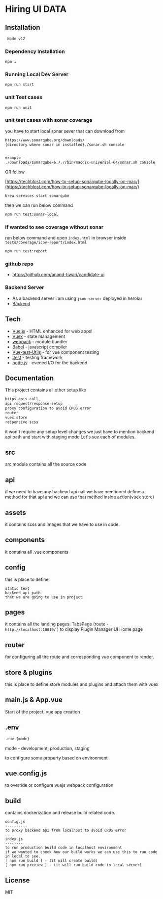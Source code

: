 # Hiring UI DATA

## Installation

```bash
 Node v12
```

### Dependency Installation

```bash
npm i
```

### Running Local Dev Server

```bash
npm run start
```

### unit Test cases

```bash
npm run unit
```

### unit test cases with sonar coverage

you have to start local sonar sever that can download from

```bash
https://www.sonarqube.org/downloads/
{directory where sonar in installed}./sonar.sh console


example -
./Downloads/sonarqube-6.7.7/bin/macosx-universal-64/sonar.sh console
```

OR follow

[https://techblost.com/how-to-setup-sonarqube-locally-on-mac/](https://techblost.com/how-to-setup-sonarqube-locally-on-mac/)

```bash
brew services start sonarqube
```

then we can run below command

```bash
npm run test:sonar-local
```

### if wanted to see coverage without sonar

run below command and open `index.html` in browser inside `tests/coverage/icov-report/index.html`

```bash
npm run test:report
```

### github repo

- https://github.com/anand-tiwari/candidate-ui

### Backend Server

- As a backend server i am using `json-server` deployed in heroku
- [Backend](https://faker-server.herokuapp.com/sql)

## Tech

- [Vue.js](https://v3.vuejs.org/) - HTML enhanced for web apps!
- [Vuex](https://vuex.vuejs.org/) - state management
- [webpack](https://webpack.js.org/) - module bundler
- [Babel](https://babeljs.io/) - javascript compiler
- [Vue-test-Utils](https://vue-test-utils.vuejs.org/) - for vue component testing
- [Jest](https://jestjs.io/) - testing framework
- [node.js](https://nodejs.org/en/) - evened I/O for the backend

## Documentation

This project contains all other setup like

```bash
https apis call,
api request/response setup
proxy configuration to avoid CROS error
router
vuex store
responsive scss
```

it won't require any setup level changes we just have to mention backend api path and start with staging mode
Let's see each of modules.

## src

src module contains all the source code

## api

if we need to have any backend api call we have mentioned define a method for that api
and we can use that method inside action(vuex store)

## assets

it contains scss and images that we have to use in code.

## components

it contains all .vue components

## config

this is place to define

    static text
    backend api path
    that we are going to use in project

## pages

it contains all the landing pages.
TabsPage (route - `http://localhost:10010/` ) to display Plugin Manager UI Home page

## router

for configuring all the route and corresponding vue component to render.

## store & plugins

this is place to define store modules and plugins and attach them with vuex

## main.js & App.vue

Start of the project. vue app creation

## .env

```bash
.env.{mode}
```

mode - development, production, staging

to configure some property based on environment

## vue.config.js

to override or configure vuejs webpack configuration

## build

contains dockerization and release build related code.

    config.js
    ----------
    to proxy backend api from localhost to avoid CROS error

    index.js
    --------
    to run production build code in localhost environment
    if we wanted to check how our build works we can use this to run code in local to see.
    [ npm run build ] - (it will create build)
    [ npm run preview ] - (it will run build code in local server)

## License

MIT
